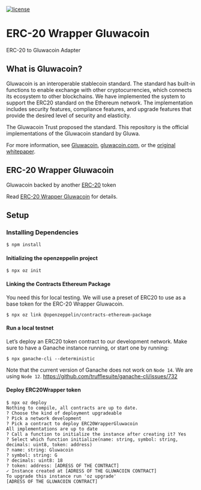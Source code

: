 [![license](https://img.shields.io/github/license/jamesisaac/react-native-background-task.svg)](https://opensource.org/licenses/MIT)

# ERC-20 Wrapper Gluwacoin

ERC-20 to Gluwacoin Adapter

## What is Gluwacoin?

Gluwacoin is an interoperable stablecoin standard. The standard has built-in functions to enable exchange with other cryptocurrencies, which connects its ecosystem to other blockchains. We have implemented the system to support the ERC20 standard on the Ethereum network. The implementation includes security features, compliance features, and upgrade features that provide the desired level of security and elasticity.

The Gluwacoin Trust proposed the standard. This repository is the official implementations of the Gluwacoin standard by Gluwa.

For more information, see [Gluwacoin](/Gluwacoin.md), [gluwacoin.com](https://gluwacoin.com), or the [original whitepaper](https://gluwacoin.com/white-paper).

## ERC-20 Wrapper Gluwacoin

Gluwacoin backed by another [ERC-20](https://eips.ethereum.org/EIPS/eip-20) token

Read [ERC-20 Wrapper Gluwacoin](ERC-20%20Wrapper%20Gluwacoin.md) for details.

## Setup

### Installing Dependencies

```commandline
$ npm install
```

#### Initializing the openzeppelin project
```commandline
$ npx oz init
```

#### Linking the Contracts Ethereum Package

You need this for local testing. We will use a preset of ERC20 to use as a base token for the ERC-20 Wrapper Gluwacoin.

```commandline
$ npx oz link @openzeppelin/contracts-ethereum-package
```

#### Run a local testnet

Let’s deploy an ERC20 token contract to our development network.
Make sure to have a Ganache instance running, or start one by running:
```commandline
$ npx ganache-cli --deterministic
```
Note that the current version of Ganache does not work on `Node 14`.
We are using `Node 12`.
https://github.com/trufflesuite/ganache-cli/issues/732

#### Deploy ERC20Wrapper token
```commandline
$ npx oz deploy
Nothing to compile, all contracts are up to date.
? Choose the kind of deployment upgradeable
? Pick a network development
? Pick a contract to deploy ERC20WrapperGluwacoin
All implementations are up to date
? Call a function to initialize the instance after creating it? Yes
? Select which function initialize(name: string, symbol: string, decimals: uint8, token: address)
? name: string: Gluwacoin
? symbol: string: G
? decimals: uint8: 18
? token: address: [ADRESS OF THE CONTRACT]
✓ Instance created at [ADRESS OF THE GLUWACOIN CONTRACT]
To upgrade this instance run 'oz upgrade'
[ADRESS OF THE GLUWACOIN CONTRACT]
```

